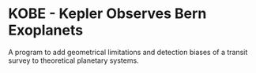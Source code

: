 # KOBE - Kepler Observes Bern Exoplanets
A program to add geometrical limitations and detection biases of a transit survey to theoretical planetary systems.
